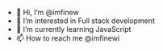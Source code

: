 - 👋 Hi, I’m @imfinew
- 👀 I’m interested in Full stack development
- 🌱 I’m currently learning JavaScript
- 📫 How to reach me @imfinewi

<!---
imfinew/imfinew is a ✨ special ✨ repository because its `README.md` (this file) appears on your GitHub profile.
You can click the Preview link to take a look at your changes.
--->
